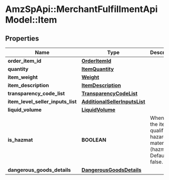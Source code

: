 # AmzSpApi::MerchantFulfillmentApiModel::Item

## Properties
Name | Type | Description | Notes
------------ | ------------- | ------------- | -------------
**order_item_id** | [**OrderItemId**](OrderItemId.md) |  | 
**quantity** | [**ItemQuantity**](ItemQuantity.md) |  | 
**item_weight** | [**Weight**](Weight.md) |  | [optional] 
**item_description** | [**ItemDescription**](ItemDescription.md) |  | [optional] 
**transparency_code_list** | [**TransparencyCodeList**](TransparencyCodeList.md) |  | [optional] 
**item_level_seller_inputs_list** | [**AdditionalSellerInputsList**](AdditionalSellerInputsList.md) |  | [optional] 
**liquid_volume** | [**LiquidVolume**](LiquidVolume.md) |  | [optional] 
**is_hazmat** | **BOOLEAN** | When true, the item qualifies as hazardous materials (hazmat). Defaults to false. | [optional] 
**dangerous_goods_details** | [**DangerousGoodsDetails**](DangerousGoodsDetails.md) |  | [optional] 

